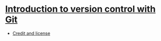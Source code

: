

# [Introduction to version control with Git](https://coderefinery.github.io/git-intro/)

- [Credit and license](https://coderefinery.github.io/git-intro/license/)
